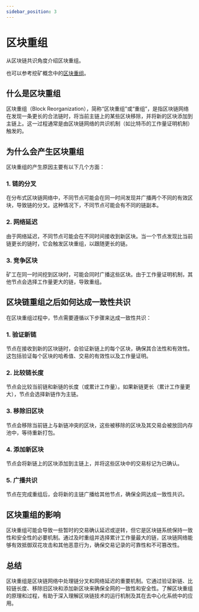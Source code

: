 ```yaml
---
sidebar_position: 3
---
```

# 区块重组

从区块链共识角度介绍区块重组。

也可以参考挖矿概念中的[区块重组](../../../mining/concepts/reorg-orphan-51attack.md)。

## 什么是区块重组

区块重组（Block Reorganization），简称“区块重组”或“重组”，是指区块链网络在发现一条更长的合法链时，将当前主链上的某些区块移除，并将新的区块添加到主链上。这一过程通常是由区块链网络的共识机制（如比特币的工作量证明机制）触发的。

## 为什么会产生区块重组

区块重组的产生原因主要有以下几个方面：

### 1. 链的分叉

在分布式区块链网络中，不同节点可能会在同一时间发现并广播两个不同的有效区块，导致链的分叉。这种情况下，不同节点可能会有不同的链副本。

### 2. 网络延迟

由于网络延迟，不同节点可能会在不同时间接收到新区块。当一个节点发现比当前链更长的链时，它会触发区块重组，以跟随更长的链。

### 3. 竞争区块

矿工在同一时间挖到区块时，可能会同时广播这些区块。由于工作量证明机制，其他节点会选择工作量更大的链，导致重组。

## 区块链重组之后如何达成一致性共识

在区块重组过程中，节点需要遵循以下步骤来达成一致性共识：

### 1. 验证新链

节点在接收到新的区块链时，会验证新链上的每个区块，确保其合法性和有效性。这包括验证每个区块的哈希值、交易的有效性以及工作量证明。

### 2. 比较链长度

节点会比较当前链和新链的长度（或累计工作量）。如果新链更长（累计工作量更大），节点会选择新链作为主链。

### 3. 移除旧区块

节点会移除当前链上与新链冲突的区块，这些被移除的区块及其交易会被放回内存池中，等待重新打包。

### 4. 添加新区块

节点会将新链上的区块添加到主链上，并将这些区块中的交易标记为已确认。

### 5. 广播共识

节点在完成重组后，会将新的主链广播给其他节点，确保全网达成一致性共识。

## 区块重组的影响

区块重组可能会导致一些暂时的交易确认延迟或逆转，但它是区块链系统保持一致性和安全性的必要机制。通过及时重组并选择累计工作量最大的链，区块链网络能够有效抵御双花攻击和其他恶意行为，确保交易记录的可靠性和不可篡改性。

## 总结

区块重组是区块链网络中处理链分叉和网络延迟的重要机制。它通过验证新链、比较链长度、移除旧区块和添加新区块来确保全网的一致性和安全性。了解区块重组的原理和过程，有助于深入理解区块链技术的运行机制及其在去中心化系统中的应用。
